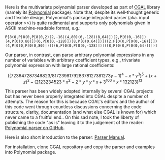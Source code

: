 Here is the multivariate polynomial parser developed as part of [CGAL](https://www.cgal.org/ "The Computational Geometry Algorithms Library")
library (namely its [Polynomial](https://doc.cgal.org/latest/Polynomial/index.html "CGAL's Polynomial package") package).
Note that, despite its well-thought generic and flexible design, Polynomial's package integrated parser (aka. input operator >>)
is quite rudimental and supports only polynomials given in ASCII machine-readable format, e.g.:

`P[8(0,P[8(0,P[8(0,2)(2,-16)(4,80)(6,-128)(8,64)])(2,P[0(0,-16)])(4,P[0(0,80)])(6,P[0(0,-128)])(8,P[0(0,64)])])(2,P[0(0,P[0(0,-16)])])(4,P[0(0,P[0(0,80)])])(6,P[0(0,P[0(0,-128)])])(8,P[0(0,P[0(0,64)])])]`

Our parser, in contrast, can parse arbitrary polynomial expressions in any number of variables with arbitrary coefficient types, e.g., trivariate polynomial expression
with large rational coefficients:

$$((723647287346823/817239817928378127381273y-1)^4 - x*y^3)^5 + (x + z)^2 - (2123234523*x^2 - 2*y*y*x + 3^{100}*x*132123)^{13}$$

This parser has been widely adopted internally by several CGAL projects but has never been properly integrated into CGAL
despite a number of attempts. The reason for this is because CGAL's editors and the author of this code went through countless
discussions concerning the code structure, clarity, documentation (and what else CGAL is known for) which never came to a fruitful end..
On this sad note, I took the liberty of publishing the code "as is" leaving it to the judgement of the reader:
[Polynomial parser on GitHub](https://github.com/workasm/CGAL_Polynomial_parser "CGAL::Polynomial_parser_d on GitHub").

Here is also short inroduction to the parser: [Parser Manual](https://github.com/workasm/CGAL_Polynomial_parser "Parser Manual").

For installation, clone CGAL repository and copy the parser and examples into Polynomial package.